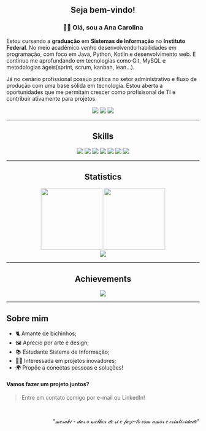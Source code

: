 <h2 align="center">Seja bem-vindo!</h2>
<h3 align="center">👩‍💻 Olá, sou a Ana Carolina</h3>
<p align="left">  
Estou cursando a <strong>graduação</strong> em <strong>Sistemas de Informação</strong> no <strong>Instituto Federal</strong>. 
No meio acadêmico venho desenvolvendo habilidades em programação, com foco em Java, Python, Kotlin e desenvolvimento web. E continuo me aprofundando em tecnologias como Git, MySQL e metodologias ágeis(sprint, scrum, kanban, lean...).

Já no cenário profissional possuo prática no setor administrativo e fluxo de produção com uma base sólida em tecnologia. Estou aberta a oportunidades que me permitam crescer como profisisonal de TI e contribuir ativamente para projetos.
</p>

<p align="center">
  <a href="mailto:anacsgcarolina@gmail.com"><img src="https://img.shields.io/badge/Gmail-D14836?style=for-the-badge&logo=gmail&logoColor=white" /></a>
  <a href="https://www.linkedin.com/in/anac-sgomes/"><img src="https://img.shields.io/badge/LinkedIn-0077B5?style=for-the-badge&logo=linkedin&logoColor=white" /></a>
  <a href="https://www.dio.me/users/fiercethrone"><img src="https://img.shields.io/badge/Dio.me-C71585?style=for-the-badge" /></a>
</p>

---

<h2 align="center">Skills</h2>

<div align="center">
  <img src="https://img.shields.io/badge/Java-%23ED8B00?style=for-the-badge&logo=openjdk&logoColor=white"/>
  <img src="https://img.shields.io/badge/Python-3670A0?style=for-the-badge&logo=python&logoColor=ffdd54"/>
  <img src="https://img.shields.io/badge/Kotlin-%237F52FF?style=for-the-badge&logo=kotlin&logoColor=white"/>
  <img src="https://img.shields.io/badge/HTML5-%23E34F26?style=for-the-badge&logo=html5&logoColor=white"/>
  <img src="https://img.shields.io/badge/CSS3-%231572B6?style=for-the-badge&logo=css3&logoColor=white"/>
  <img src="https://img.shields.io/badge/JavaScript-%23323330?style=for-the-badge&logo=javascript&logoColor=%23F7DF1E"/>
  <img src="https://img.shields.io/badge/MySQL-4479A1?style=for-the-badge&logo=mysql&logoColor=white"/>
</div>

---

<h2 align="center">Statistics</h2>

<div align="center">
  <img height="160em" src="https://github-readme-stats.vercel.app/api?username=carolsgomes&show_icons=true&theme=tokyonight&hide_border=true" />
  <img height="160em" src="https://github-readme-stats.vercel.app/api/top-langs/?username=carolsgomes&layout=compact&theme=tokyonight&hide_border=true"/>
</div>

<div align="center">
  <img src="https://streak-stats.demolab.com?user=carolsgomes&theme=tokyonight&hide_border=true&background=0d1117" />
</div>

---

<h2 align="center">Achievements</h2>

<div align="center">
  <img src="https://github-profile-trophy.vercel.app/?username=carolsgomes&theme=darkhub&no-frame=true&margin-w=10&margin-h=10&row=1"/>
</div>

---

##  Sobre mim

- 🐈 Amante de bichinhos;
- 🖼️ Aprecio por arte e design;
- 📚 Estudante Sistema de Informação;
- 👩‍💻 Interessada em projetos inovadores;
- 🌍 Propõe a conectas pessoas e soluções!

<h4>Vamos fazer um projeto juntos?</h4>

> Entre em contato comigo por e-mail ou LinkedIn!
<br>
<p align="right">
  "𝓂𝑒𝓇𝒶𝓀𝒾 - 𝒹𝒶𝓇 𝑜 𝓂𝑒𝓁𝒽𝑜𝓇 𝒹𝑒 𝓈𝒾 𝑒 𝒻𝒶𝓏𝑒-𝓁𝑜 𝒸𝑜𝓂 𝒶𝓂𝑜𝓇 𝑒 𝒸𝓇𝒾𝒶𝓉𝒾𝓋𝒾𝒹𝒶𝒹𝑒"
</p>

